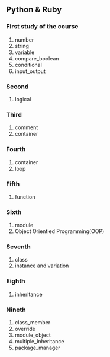 ## Python & Ruby

### First study of the course
1. number
2. string
3. variable
4. compare_boolean
5. conditional
6. input_output

### Second
1. logical

### Third
1. comment
2. container

### Fourth
1. container
2. loop

### Fifth
1. function

### Sixth
1. module
2. Object Orientied Programming(OOP)

### Seventh
1. class
2. instance and variation

### Eighth
1. inheritance

### Nineth
1. class_member
2. override
3. module_object
4. multiple_inheritance
5. package_manager